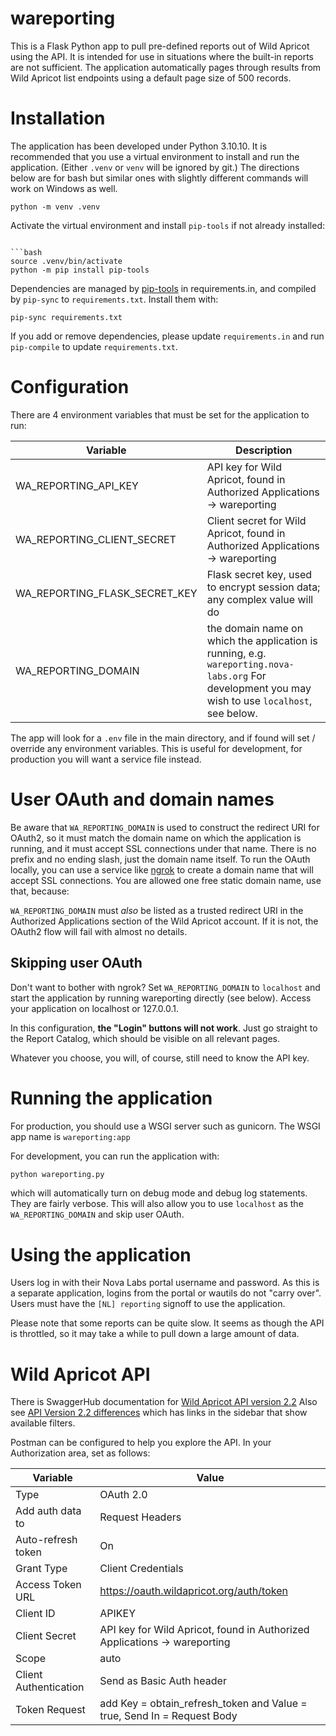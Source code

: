 # wareporting
  
  This is a Flask Python app to pull pre-defined reports out of Wild Apricot using the API. It is intended for use
  in situations where the built-in reports are not sufficient. The application automatically pages through
  results from Wild Apricot list endpoints using a default page size of 500 records.

# Installation
  
The application has been developed under Python 3.10.10. It is recommended that you use a virtual environment to install and run the application. (Either `.venv` or `venv` will be ignored by git.) The directions below are for bash but similar ones with slightly different commands will work on Windows as well.

```shell
python -m venv .venv
```
Activate the virtual environment and install `pip-tools` if not already installed:

```shell

```bash
source .venv/bin/activate
python -m pip install pip-tools
```

Dependencies are managed by [pip-tools](https://github.com/jazzband/pip-tools) in requirements.in, and compiled by `pip-sync` to `requirements.txt`. 
Install them with:

```shell
pip-sync requirements.txt
```
If you add or remove dependencies, please update `requirements.in` and run `pip-compile` to update `requirements.txt`.

# Configuration

There are 4 environment variables that must be set for the application to run:

| Variable | Description |
| --- | --- |
| WA_REPORTING_API_KEY | API key for Wild Apricot, found in Authorized Applications -> wareporting |
| WA_REPORTING_CLIENT_SECRET | Client secret for Wild Apricot, found in Authorized Applications -> wareporting |
| WA_REPORTING_FLASK_SECRET_KEY | Flask secret key, used to encrypt session data; any complex value will do |
| WA_REPORTING_DOMAIN | the domain name on which the application is running, e.g. `wareporting.nova-labs.org` For development you may wish to use `localhost`, see below. |

The app will look for a `.env` file in the main directory, and if found will set / override any environment variables. This is useful for development, for production you will want a service file instead.

# User OAuth and domain names

Be aware that `WA_REPORTING_DOMAIN` is used to construct the redirect URI for OAuth2, so it must match the domain name on which the application is running, and it must accept SSL connections under that name. There is no prefix  and no ending slash, just the domain name itself. To run the OAuth locally, you can use a service like [ngrok](https://ngrok.com) to create a domain name that will accept SSL connections. You are allowed one free static domain name, use that, because:

`WA_REPORTING_DOMAIN` must *also* be listed as a trusted redirect URI in the Authorized Applications section of the Wild Apricot account. If it is not, the OAuth2 flow will fail with almost no details.

## Skipping user OAuth

Don't want to bother with ngrok? Set `WA_REPORTING_DOMAIN` to `localhost` and start the application by running wareporting directly (see below). Access your application on localhost or 127.0.0.1.

In this configuration, **the "Login" buttons will not work**. Just go straight to the Report Catalog, which should be visible on all relevant pages.

Whatever you choose, you will, of course, still need to know the API key.

# Running the application

For production, you should use a WSGI server such as gunicorn. The WSGI app name is `wareporting:app`

For development, you can run the application with:

```python
python wareporting.py
```

which will automatically turn on debug mode and debug log statements. They are fairly verbose. This will also allow you to use `localhost` as the `WA_REPORTING_DOMAIN` and skip user OAuth.

# Using the application

Users log in with their Nova Labs portal username and password. As this is a separate application, logins from the portal or wautils do not "carry over". Users must have the `[NL] reporting` signoff to use the application.

Please note that some reports can be quite slow. It seems as though the API is throttled, so it may take a while to pull down a large amount of data.

# Wild Apricot API

There is SwaggerHub documentation for [Wild Apricot API version 2.2](https://app.swaggerhub.com/apis-docs/WildApricot/wild-apricot_public_api/7.24.0) Also see [API Version 2.2 differences](https://gethelp.wildapricot.com/en/articles/1683-api-version-2-2-differences) which has links in the sidebar that show available filters.

Postman can be configured to help you explore the API. In your Authorization area, set as follows:

| Variable | Value |
| --- | --- |
| Type | OAuth 2.0 |
| Add auth data to | Request Headers |
| Auto-refresh token | On |
| Grant Type | Client Credentials |
| Access Token URL | https://oauth.wildapricot.org/auth/token |
| Client ID | APIKEY |
| Client Secret | API key for Wild Apricot, found in Authorized Applications -> wareporting |
| Scope | auto |
| Client Authentication | Send as Basic Auth header |
| Token Request | add Key = obtain_refresh_token and Value = true, Send In = Request Body |
